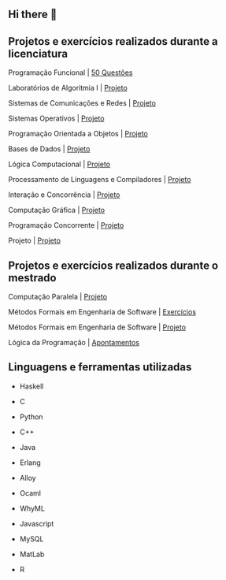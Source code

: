 ## Hi there 👋

## Projetos e exercícios realizados durante a licenciatura
Programação Funcional | [50 Questões](https://github.com/joaosilvapkn/PF-50Questoes)

Laboratórios de Algoritmia I | [Projeto](https://github.com/joaosilvapkn/LA1-Projeto)

Sistemas de Comunicações e Redes | [Projeto](https://github.com/joaosilvapkn/SCR-Projeto)

Sistemas Operativos | [Projeto](https://github.com/joaosilvapkn/SO-PROJETO) 

Programação Orientada a Objetos | [Projeto](https://github.com/joaosilvapkn/POO-PROJETO)

Bases de Dados | [Projeto](https://github.com/joaosilvapkn/BD-PROJETO)

Lógica Computacional | [Projeto](https://github.com/joaosilvapkn/LC-Projeto)

Processamento de Linguagens e Compiladores | [Projeto](https://github.com/joaosilvapkn/PLC-Projeto)

Interação e Concorrência | [Projeto](https://github.com/joaosilvapkn/IC-Projeto)

Computação Gráfica | [Projeto](https://github.com/joaosilvapkn/CG-PROJETO)

Programação Concorrente | [Projeto](https://github.com/joaosilvapkn/PC-PROJETO)

Projeto | [Projeto](https://github.com/joaosilvapkn/Projeto)

## Projetos e exercícios realizados durante o mestrado
Computação Paralela | [Projeto](https://github.com/joaosilvapkn/CP-Projeto)
 
Métodos Formais em Engenharia de Software | [Exercícios](https://github.com/joaosilvapkn/MFES-Exercicios)

Métodos Formais em Engenharia de Software | [Projeto](https://github.com/joaosilvapkn/MFES-Projeto)

Lógica da Programação | [Apontamentos](https://github.com/joaosilvapkn/LG-Resumos)

## Linguagens e ferramentas utilizadas
- Haskell
 
- C

- Python

- C++

- Java

- Erlang

- Alloy

- Ocaml

- WhyML

- Javascript

- MySQL

- MatLab

- R

